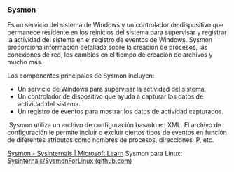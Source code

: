 ### Sysmon

Es un servicio del sistema de Windows y un controlador de dispositivo que permanece residente en los reinicios del sistema para supervisar y registrar la actividad del sistema en el registro de eventos de Windows. Sysmon proporciona información detallada sobre la creación de procesos, las conexiones de red, los cambios en el tiempo de creación de archivos y mucho más.

Los componentes principales de Sysmon incluyen:

- Un servicio de Windows para supervisar la actividad del sistema.
- Un controlador de dispositivo que ayuda a capturar los datos de actividad del sistema.
- Un registro de eventos para mostrar los datos de actividad capturados.

 Sysmon utiliza un archivo de configuración basado en XML. El archivo de configuración le permite incluir o excluir ciertos tipos de eventos en función de diferentes atributos como nombres de procesos, direcciones IP, etc.


[Sysmon - Sysinternals | Microsoft Learn](https://learn.microsoft.com/en-us/sysinternals/downloads/sysmon)
Sysmon para Linux:
[Sysinternals/SysmonForLinux (github.com)](https://github.com/Sysinternals/SysmonForLinux)